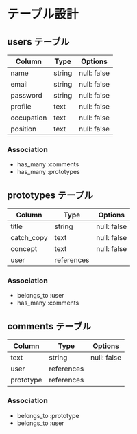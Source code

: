 # テーブル設計

## users テーブル

| Column     | Type   | Options     |
| ---------- | ------ | ----------- |
| name       | string | null: false |
| email      | string | null: false |
| password   | string | null: false |
| profile    | text   | null: false |
| occupation | text   | null: false |
| position   | text   | null: false |

### Association

- has_many :comments
- has_many :prototypes

## prototypes テーブル

| Column       | Type       | Options     |
| ------------ | ---------- | ----------- |
| title        | string     | null: false |
| catch_copy   | text       | null: false |
| concept      | text       | null: false |
| user         | references |             |

### Association

- belongs_to :user
- has_many   :comments

## comments テーブル

| Column     | Type       | Options     |
| ---------- | ---------- | ----------- |
| text       | string     | null: false |
| user       | references |             |
| prototype  | references |             |

### Association

- belongs_to :prototype
- belongs_to :user
